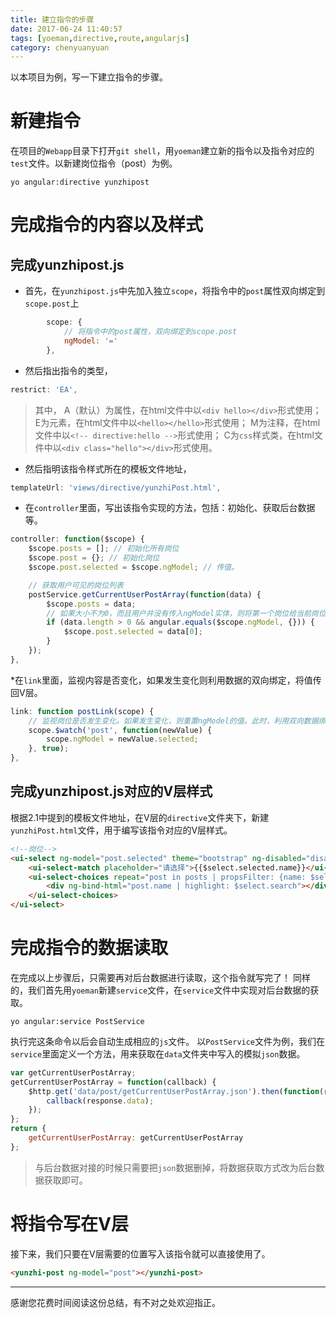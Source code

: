 ```yaml
---
title: 建立指令的步骤
date: 2017-06-24 11:40:57
tags: [yoeman,directive,route,angularjs]
category: chenyuanyuan
---
```

以本项目为例，写一下建立指令的步骤。
# 新建指令
在项目的`Webapp`目录下打开`git shell`，用`yoeman`建立新的指令以及指令对应的`test`文件。以新建岗位指令（post）为例。
```shell
yo angular:directive yunzhipost
```
<!--more-->
# 完成指令的内容以及样式
## 完成yunzhipost.js
* 首先，在`yunzhipost.js`中先加入独立`scope`，将指令中的`post`属性双向绑定到`scope.post`上
```javascript
		scope: {
            // 将指令中的post属性，双向绑定到scope.post
            ngModel: '='
        },
```

* 然后指出指令的类型，
```javascript
restrict: 'EA',
```
> 其中，
A（默认）为属性，在html文件中以`<div hello></div>`形式使用；
E为元素，在html文件中以`<hello></hello>`形式使用；
M为注释，在html文件中以`<!-- directive:hello -->`形式使用；
C为`css`样式类，在html文件中以`<div class="hello"></div>`形式使用。

* 然后指明该指令样式所在的模板文件地址，
```javascript
templateUrl: 'views/directive/yunzhiPost.html',
```

* 在`controller`里面，写出该指令实现的方法，包括：初始化、获取后台数据等。
```javascript
controller: function($scope) {
    $scope.posts = []; // 初始化所有岗位
    $scope.post = {}; // 初始化岗位
    $scope.post.selected = $scope.ngModel; // 传值。

    // 获取用户可见的岗位列表
    postService.getCurrentUserPostArray(function(data) {
        $scope.posts = data;
        // 如果大小不为0，而且用户并没有传入ngModel实体，则将第一个岗位给当前岗位
        if (data.length > 0 && angular.equals($scope.ngModel, {})) {
            $scope.post.selected = data[0];
        }
    });
},
```
*在`link`里面，监视内容是否变化，如果发生变化则利用数据的双向绑定，将值传回V层。
```javascript
link: function postLink(scope) {
    // 监视岗位是否发生变化。如果发生变化，则重置ngModel的值。此时，利用双向数据绑定。将值传回V层
    scope.$watch('post', function(newValue) {
        scope.ngModel = newValue.selected;
    }, true);
},
```

## 完成yunzhipost.js对应的V层样式
根据2.1中提到的模板文件地址，在V层的`directive`文件夹下，新建`yunzhiPost.html`文件，用于编写该指令对应的V层样式。
```html
<!--岗位-->
<ui-select ng-model="post.selected" theme="bootstrap" ng-disabled="disabled">
    <ui-select-match placeholder="请选择">{{$select.selected.name}}</ui-select-match>
    <ui-select-choices repeat="post in posts | propsFilter: {name: $select.search, pingyin: $select.search}">
        <div ng-bind-html="post.name | highlight: $select.search"></div>
    </ui-select-choices>
</ui-select>
```

# 完成指令的数据读取
在完成以上步骤后，只需要再对后台数据进行读取，这个指令就写完了！
同样的，我们首先用`yoeman`新建`service`文件，在`service`文件中实现对后台数据的获取。
```shell
yo angular:service PostService
```
执行完这条命令以后会自动生成相应的`js`文件。
以`PostService`文件为例，我们在`service`里面定义一个方法，用来获取在`data`文件夹中写入的模拟`json`数据。
```javascript
var getCurrentUserPostArray;
getCurrentUserPostArray = function(callback) {
    $http.get('data/post/getCurrentUserPostArray.json').then(function(response) {
        callback(response.data);
    });
};
return {
    getCurrentUserPostArray: getCurrentUserPostArray
};
```
> 与后台数据对接的时候只需要把`json`数据删掉，将数据获取方式改为后台数据获取即可。

# 将指令写在V层
接下来，我们只要在V层需要的位置写入该指令就可以直接使用了。
```html
<yunzhi-post ng-model="post"></yunzhi-post>
```

------
感谢您花费时间阅读这份总结，有不对之处欢迎指正。
